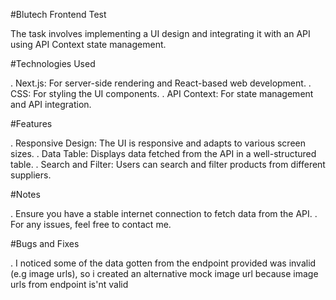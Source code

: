 #Blutech Frontend Test

The task involves implementing a UI design and integrating it with an API using API Context state management.

#Technologies Used

. Next.js: For server-side rendering and React-based web development.
. CSS: For styling the UI components.
. API Context: For state management and API integration.

#Features

. Responsive Design: The UI is responsive and adapts to various screen sizes.
. Data Table: Displays data fetched from the API in a well-structured table.
. Search and Filter: Users can search and filter products from different suppliers.

#Notes

. Ensure you have a stable internet connection to fetch data from the API.
. For any issues, feel free to contact me.

#Bugs and Fixes

. I noticed some of the data gotten from the endpoint provided was invalid (e.g image urls), so i created an alternative mock image url because image urls from endpoint is'nt valid
